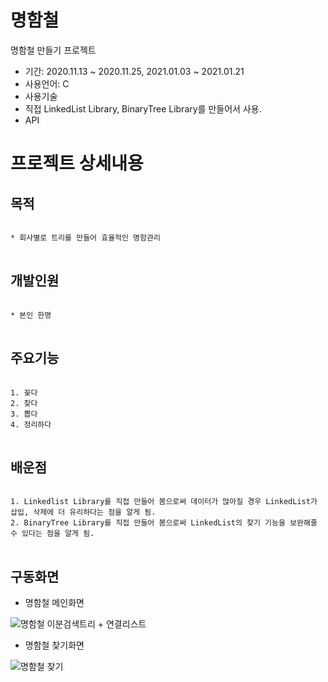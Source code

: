 # 명함철
명함철 만들기 프로젝트

* 기간: 2020.11.13 ~ 2020.11.25, 2021.01.03 ~ 2021.01.21
* 사용언어: C
* 사용기술 
 * 직접 LinkedList Library, BinaryTree Library를 만들어서 사용.
 * API

프로젝트 상세내용
=============
목적
-------------
<pre>
<code>
* 회사별로 트리를 만들어 효율적인 명함관리
</code>
</pre>

개발인원
-------------
<pre>
<code>
* 본인 한명
</code>
</pre>

주요기능
-------------
<pre>
<code>
1. 꽂다
2. 찾다
3. 뽑다
4. 정리하다
</code>
</pre>


배운점
-------------
<pre>
<code>
1. Linkedlist Library를 직접 만들어 봄으로써 데이터가 많아질 경우 LinkedList가 삽입, 삭제에 더 유리하다는 점을 알게 됨.
2. BinaryTree Library를 직접 만들어 봄으로써 LinkedList의 찾기 기능을 보완해줄 수 있다는 점을 알게 됨.
</code>
</pre>

구동화면
-------------
* 명함철 메인화면

![명함철 이분검색트리 + 연결리스트](https://user-images.githubusercontent.com/63482037/130323416-3994fd43-0a33-49ed-acf8-74f186305dda.PNG)


* 명함철 찾기화면

![명함철 찾기](https://user-images.githubusercontent.com/63482037/130323464-a38c6544-0aad-46ed-bc6e-8194cc2c14a0.PNG)



